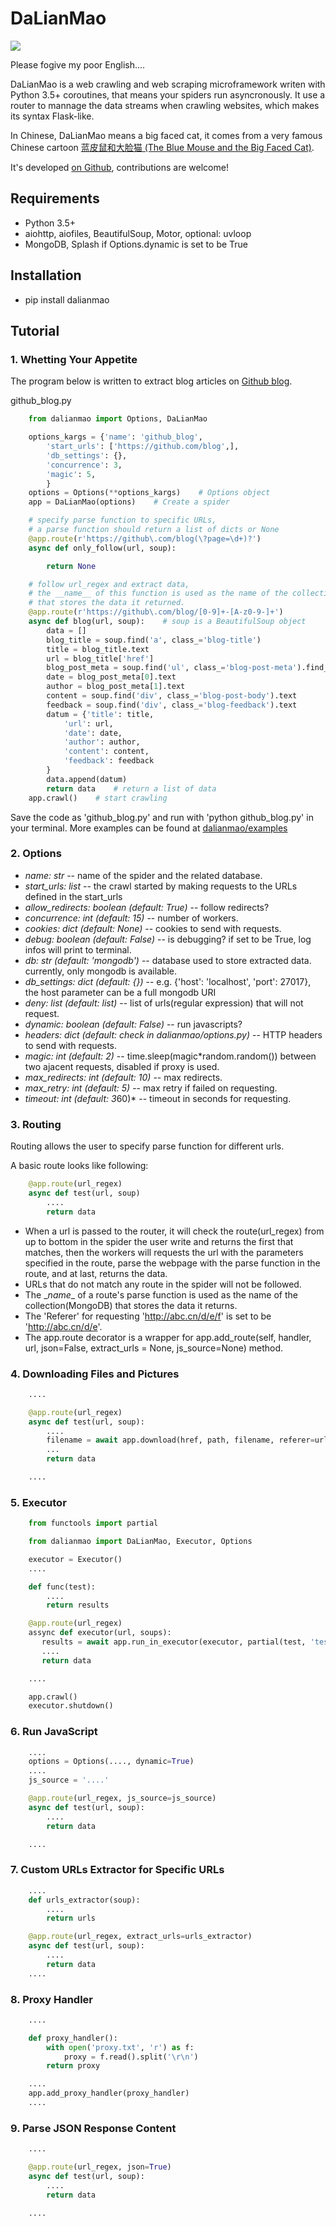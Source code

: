# DaLianMao

![](dalianmao.jpg)

Please fogive my poor English....

DaLianMao is a web crawling and web scraping microframework writen with Python 3.5+ coroutines, that means your spiders run asyncronously. It use a router to mannage the data streams when crawling websites, which makes its syntax Flask-like.

In Chinese, DaLianMao means a big faced cat, it comes from a very famous Chinese cartoon [蓝皮鼠和大脸猫 (The Blue Mouse and the Big Faced Cat)](https://en.wikipedia.org/wiki/The_Blue_Mouse_and_the_Big_Faced_Cat).

It's developed [on Github](<https://github.com/ZengJianxin/dalianmao>), contributions are welcome!


## Requirements

* Python 3.5+
* aiohttp, aiofiles, BeautifulSoup, Motor, optional: uvloop
* MongoDB, Splash if Options.dynamic is set to be True


## Installation

* pip install dalianmao


## Tutorial

### 1. Whetting Your Appetite
The program below is written to extract blog articles on [Github blog](https://github.com/blog).

github_blog.py

```python
    from dalianmao import Options, DaLianMao

    options_kargs = {'name': 'github_blog',
        'start_urls': ['https://github.com/blog',],
        'db_settings': {},
        'concurrence': 3,
        'magic': 5,
        }
    options = Options(**options_kargs)    # Options object
    app = DaLianMao(options)    # Create a spider

    # specify parse function to specific URLs,
    # a parse function should return a list of dicts or None 
    @app.route(r'https://github\.com/blog(\?page=\d+)?')
    async def only_follow(url, soup):

        return None

    # follow url_regex and extract data,
    # the __name__ of this function is used as the name of the collection
    # that stores the data it returned.
    @app.route(r'https://github\.com/blog/[0-9]+-[A-z0-9-]+')
    async def blog(url, soup):    # soup is a BeautifulSoup object
        data = []
        blog_title = soup.find('a', class_='blog-title')
        title = blog_title.text
        url = blog_title['href']
        blog_post_meta = soup.find('ul', class_='blog-post-meta').find_all('li')
        date = blog_post_meta[0].text
        author = blog_post_meta[1].text
        content = soup.find('div', class_='blog-post-body').text
        feedback = soup.find('div', class_='blog-feedback').text
        datum = {'title': title,
            'url': url,
            'date': date,
            'author': author,
            'content': content,
            'feedback': feedback
        }
        data.append(datum)
        return data    # return a list of data
    app.crawl()    # start crawling
```

Save the code as 'github_blog.py' and run with 'python github_blog.py' in your terminal. More examples can be found at [dalianmao/examples](https://github.com/ZengJianxin/dalianmao/tree/master/examples)

### 2. Options
* *name: str* -- name of the spider and the related database.
* *start_urls: list* -- the crawl started by making requests to the URLs defined in the start_urls
* *allow_redirects: boolean (default: True)* -- follow redirects?
* *concurrence: int (default: 15)* -- number of workers.
* *cookies: dict (default: None)* -- cookies to send with requests.
* *debug: boolean (default: False)* -- is debugging? if set to be True, log infos will print to terminal.
* *db: str (default: 'mongodb')* -- database used to store extracted data. currently, only mongodb is available.
* *db_settings: dict (default: {})* -- e.g. {'host': 'localhost', 'port': 27017}, the host parameter can be a full mongodb URI
* *deny: list (default: list)* -- list of urls(regular expression) that will not request.
* *dynamic: boolean (default: False)* -- run javascripts?
* *headers: dict (default: check in dalianmao/options.py)* -- HTTP headers to send with requests.
* *magic: int (default: 2)* -- time.sleep(magic*random.random()) between two ajacent requests, disabled if proxy is used.
* *max_redirects: int (default: 10)* -- max redirects.
* *max_retry: int (default: 5)* -- max retry if failed on requesting.
* *timeout: int (default: 3*60)* -- timeout in seconds for requesting.

### 3. Routing
Routing allows the user to specify parse function for different urls.

A basic route looks like following:
```python
    @app.route(url_regex)
    async def test(url, soup)
        ....
        return data
```
* When a url is passed to the router, it will check the route(url_regex) from up to bottom in the spider the user write and returns the first that matches, then the workers will requests the url with the parameters specified in the route, parse the webpage with the parse function in the route, and at last, returns the data.
* URLs that do not match any route in the spider will not be followed.
* The \__name__ of a route's parse function is used as the name of the collection(MongoDB) that stores the data it returns.
* The 'Referer' for requesting 'http://abc.cn/d/e/f' is set to be 'http://abc.cn/d/e'.
* The app.route decorator is a wrapper for app.add_route(self, handler, url, json=False, extract_urls = None, js_source=None) method.

### 4. Downloading Files and Pictures
```python
    ....

    @app.route(url_regex)
    async def test(url, soup):
        ....
        filename = await app.download(href, path, filename, referer=url)
        ...
        return data

    ....
```

### 5. Executor
```python
    from functools import partial

    from dalianmao import DaLianMao, Executor, Options

    executor = Executor()
    ....

    def func(test):
        ....
        return results

    @app.route(url_regex)
    assync def executor(url, soups):
       results = await app.run_in_executor(executor, partial(test, 'test'))
       ....
       return data

    ....

    app.crawl()
    executor.shutdown()
```

### 6. Run JavaScript
```python
    ....
    options = Options(...., dynamic=True)
    ....
    js_source = '....'

    @app.route(url_regex, js_source=js_source)
    async def test(url, soup):
        ....
        return data

    ....
```

### 7. Custom URLs Extractor for Specific URLs
```python
    ....
    def urls_extractor(soup):
        ....
        return urls

    @app.route(url_regex, extract_urls=urls_extractor)
    async def test(url, soup):
        ....
        return data
    ....
```

### 8. Proxy Handler
```python
    ....

    def proxy_handler():
        with open('proxy.txt', 'r') as f:
            proxy = f.read().split('\r\n')
        return proxy

    ....
    app.add_proxy_handler(proxy_handler)
    ....
```

### 9. Parse JSON Response Content
```python
    ....

    @app.route(url_regex, json=True)
    async def test(url, soup):
        ....
        return data

    ....
```

